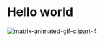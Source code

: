 # Hello world
![matrix-animated-gif-clipart-4](https://user-images.githubusercontent.com/32387739/89129401-83b96080-d4fd-11ea-96f2-262397e15a91.gif)
